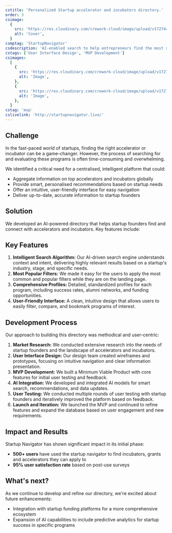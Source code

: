 ```yaml
---
cstitle: 'Personalized Startup accelerator and incubators directory.'
order: 3
csimage:
  {
    src: 'https://res.cloudinary.com/crework-cloud/image/upload/v1727442047/casestudies/ad2ad4d2-886f-4fdc-85ae-8978bba7ad37.png',
    alt: 'Cover',
  }
csmptag: 'StartupNavigator'
csdescription: 'AI-enabled search to help entrepreneurs find the most suitable startup programs for their business based on their needs.'
cstags: ['User Interface Design', 'MVP Development']
csimages:
  [
    {
      src: 'https://res.cloudinary.com/crework-cloud/image/upload/v1727442047/casestudies/ad2ad4d2-886f-4fdc-85ae-8978bba7ad37.png',
      alt: 'Image',
    },
    {
      src: 'https://res.cloudinary.com/crework-cloud/image/upload/v1727438381/casestudies/c8bf7ad3-8009-4ea7-b9f5-baf66bff6eb9.png',
      alt: 'Image',
    },
  ]
cstag: 'mvp'
cslivelink: 'http://startupnavigator.live/'
---
```


## Challenge

In the fast-paced world of startups, finding the right accelerator or incubator can be a game-changer. However, the process of searching for and evaluating these programs is often time-consuming and overwhelming.

We identified a critical need for a centralised, intelligent platform that could:

- Aggregate information on top accelerators and incubators globally
- Provide smart, personalised recommendations based on startup needs
- Offer an intuitive, user-friendly interface for easy navigation
- Deliver up-to-date, accurate information to startup founders

## Solution

We developed an AI-powered directory that helps startup founders find and connect with accelerators and incubators. Key features include:

## Key Features

1. **Intelligent Search Algorithm:** Our AI-driven search engine understands context and intent, delivering highly relevant results based on a startup's industry, stage, and specific needs.
2. **Most Popular Filters:** We made it easy for the users to apply the most common and popular filters while they are on the landing page.
3. **Comprehensive Profiles:** Detailed, standardized profiles for each program, including success rates, alumni networks, and funding opportunities.
4. **User-Friendly Interface:** A clean, intuitive design that allows users to easily filter, compare, and bookmark programs of interest.

## Development Process

Our approach to building this directory was methodical and user-centric:

1. **Market Research:** We conducted extensive research into the needs of startup founders and the landscape of accelerators and incubators.
2. **User Interface Design:** Our design team created wireframes and prototypes, focusing on intuitive navigation and clear information presentation.
3. **MVP Development:** We built a Minimum Viable Product with core features for initial user testing and feedback.
4. **AI Integration:** We developed and integrated AI models for smart search, recommendations, and data updates.
5. **User Testing:** We conducted multiple rounds of user testing with startup founders and iteratively improved the platform based on feedback.
6. **Launch and Iteration:** We launched the MVP and continued to refine features and expand the database based on user engagement and new requirements.

## Impact and Results

Startup Navigator has shown significant impact in its initial phase:

- **500+ users** have used the startup navigator to find incubators, grants and accelerators they can apply to
- **95% user satisfaction rate** based on post-use surveys

## What's next?

As we continue to develop and refine our directory, we're excited about future enhancements:

- Integration with startup funding platforms for a more comprehensive ecosystem
- Expansion of AI capabilities to include predictive analytics for startup success in specific programs
